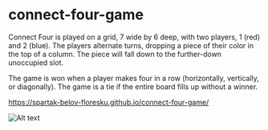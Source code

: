 # connect-four-game


Connect Four is played on a grid, 7 wide by 6 deep, with two players, 1 (red) and 2 (blue). 
The players alternate turns, dropping a piece of their color in the top of a column. 
The piece will fall down to the further-down unoccupied slot.

The game is won when a player makes four in a row (horizontally, vertically, or diagonally). 
The game is a tie if the entire board fills up without a winner.


https://spartak-belov-floresku.github.io/connect-four-game/

![Alt text]('https://repository-images.githubusercontent.com/361279512/73b67600-b21f-11eb-80b5-a5b8c02dd44b')
